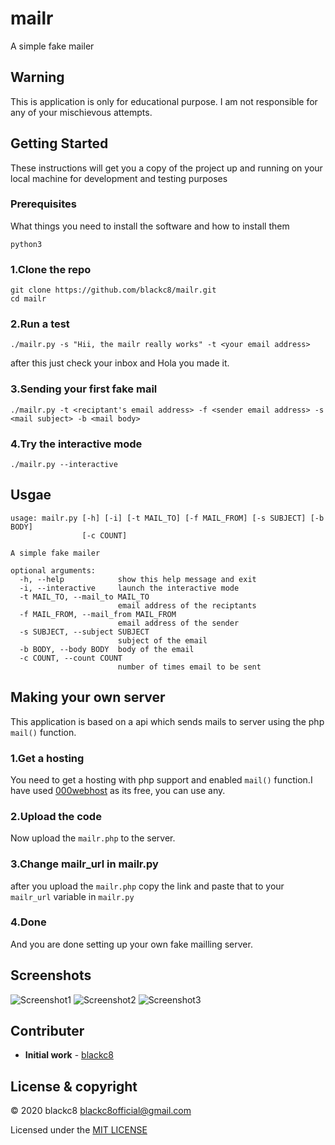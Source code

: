 # mailr
A simple fake mailer

## Warning
This is application is only for educational purpose.
I am not responsible for any of your mischievous attempts.

## Getting Started
These instructions will get you a copy of the project up and running on your local machine for development and testing purposes

### Prerequisites 
What things you need to install the software and how to install them
```
python3
```
### 1.Clone the repo
	
```
git clone https://github.com/blackc8/mailr.git
cd mailr
```

### 2.Run a test
```
./mailr.py -s "Hii, the mailr really works" -t <your email address>
```
after this just check your inbox and Hola you made it.

### 3.Sending your first fake mail
```
./mailr.py -t <reciptant's email address> -f <sender email address> -s <mail subject> -b <mail body>
```

### 4.Try the interactive mode
```
./mailr.py --interactive
````


## Usgae
```
usage: mailr.py [-h] [-i] [-t MAIL_TO] [-f MAIL_FROM] [-s SUBJECT] [-b BODY]
                [-c COUNT]

A simple fake mailer

optional arguments:
  -h, --help            show this help message and exit
  -i, --interactive     launch the interactive mode
  -t MAIL_TO, --mail_to MAIL_TO
                        email address of the reciptants
  -f MAIL_FROM, --mail_from MAIL_FROM
                        email address of the sender
  -s SUBJECT, --subject SUBJECT
                        subject of the email
  -b BODY, --body BODY  body of the email
  -c COUNT, --count COUNT
                        number of times email to be sent
```

## Making your own server
This application is based on a api which sends mails to server using the php `mail()` function.
### 1.Get a hosting
You need to get a hosting with php support and enabled `mail()` function.I have used [000webhost](https://www.000webhost.com) as its free, you can use any. 
### 2.Upload the code
Now upload the `mailr.php` to the server.
### 3.Change mailr_url in mailr.py
after you upload the `mailr.php` copy the link and paste that to your `mailr_url` variable in `mailr.py`
### 4.Done
And you are done setting up your own fake mailling server.

## Screenshots
![Screenshot1](screenshots/Screenshot-1.png)
![Screenshot2](screenshots/Screenshot-2.png)
![Screenshot3](screenshots/Screenshot-3.png)

## Contributer
*  **Initial work** - [blackc8](https://github.com/termux-lock)

##  License & copyright
© 2020 blackc8 <blackc8official@gmail.com>

Licensed under the [MIT LICENSE](LICENSE)
